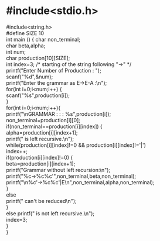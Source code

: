 # #include<stdio.h>  
#include<string.h>  
#define SIZE 10  
int main () 
{
 char non_terminal;  
 char beta,alpha;  
 int num;  
 char production[10][SIZE];  
 int index=3; /* starting of the string following "->" */  
 printf("Enter Number of Production : ");  
 scanf("%d",&num);  
 printf("Enter the grammar as E->E-A :\n");  
 for(int i=0;i<num;i++)
 {  
  scanf("%s",production[i]);  
 }  
 for(int i=0;i<num;i++){  
 printf("\nGRAMMAR : : : %s",production[i]);  
 non_terminal=production[i][0];  
 if(non_terminal==production[i][index])
 {  
  alpha=production[i][index+1];  
  printf(" is left recursive.\n");  
  while(production[i][index]!=0 && production[i][index]!='|')  
  index++;  
  if(production[i][index]!=0)
      {  
      beta=production[i][index+1];  
      printf("Grammar without left recursion:\n");  
      printf("%c->%c%c\'",non_terminal,beta,non_terminal);  
      printf("\n%c\'->%c%c\'|E\n",non_terminal,alpha,non_terminal);  
      }  
  else  
      printf(" can't be reduced\n");  
  }  
 else
 printf(" is not left recursive.\n");  
 index=3;  
  }  
 }   
